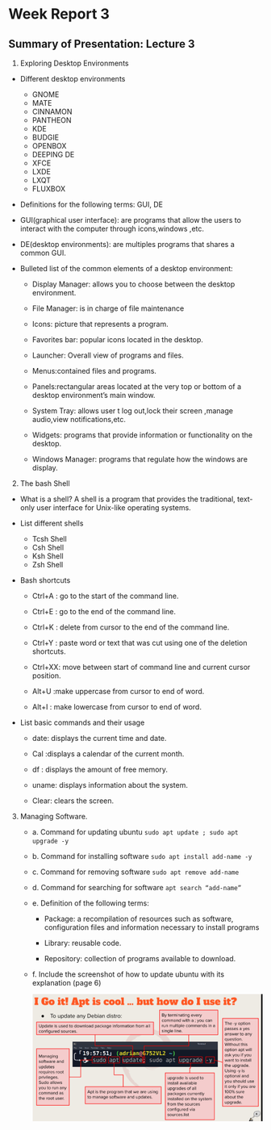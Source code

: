 # Week Report 3

## Summary of Presentation: Lecture 3

1. Exploring Desktop Environments

- Different desktop environments
  - GNOME
  - MATE
  - CINNAMON
  - PANTHEON
  - KDE
  - BUDGIE
  - OPENBOX
  - DEEPING DE
  - XFCE
  - LXDE
  - LXQT
  - FLUXBOX
  
- Definitions for the following terms: GUI, DE
  
- GUI(graphical user interface): are programs that allow the users to interact with the computer through icons,windows ,etc.
  
- DE(desktop environments): are multiples programs that shares a common GUI.

- Bulleted list of the common elements of a desktop environment:
  
  - Display Manager: allows you to choose between the desktop environment.
  
  - File Manager: is in charge of file maintenance
  
  - Icons: picture that represents a program.
   
  - Favorites bar: popular icons located in the desktop.
  
  - Launcher: Overall view of programs and files.
  
  - Menus:contained files and programs.
  
  - Panels:rectangular areas located at the very top or bottom of a desktop environment’s main window.
  
  - System Tray: allows user t log out,lock their screen ,manage audio,view notifications,etc.
  
  - Widgets: programs that provide information or functionality on the desktop.
  
  - Windows Manager: programs that regulate how the windows are display.
  
2. The bash Shell
   
- What is a shell?
   A shell is a program that provides the traditional, text-only user interface for Unix-like operating systems.

- List different shells
  - Tcsh Shell
  - Csh Shell
  - Ksh Shell
  - Zsh Shell

- Bash shortcuts 
  
  - Ctrl+A : go to the start of the command line.

  - Ctrl+E : go to the end of the command line.
  
  - Ctrl+K : delete from cursor to the end of the command line.
  
  - Ctrl+Y : paste word or text that was cut using one of the deletion shortcuts.
  
  - Ctrl+XX: move between start of command line and current cursor position.
  
  - Alt+U :make uppercase from cursor to end of word.
  
  - Alt+I : make lowercase from cursor to end of word.
  
- List basic commands and their usage
  
  - date: displays the current time and date.
  
  - Cal :displays a calendar of the current month.
  
  - df  : displays the amount of free memory.
  
  - uname: displays information about the system.
  
  - Clear: clears the screen.

3. Managing Software.
   
    - a. Command for updating ubuntu
     `sudo apt update ; sudo apt upgrade -y`

    - b. Command for installing software
    `sudo apt install add-name -y`

    - c. Command for removing software 
    `sudo apt remove add-name`

    - d. Command for searching for software
    `apt search “add-name” `

    - e. Definition of the following terms:
  
      - Package: a recompilation of resources such as software, configuration files and information necessary to install programs

      - Library: reusable code.

      - Repository: collection of programs available to download.

    - f. Include the screenshot of how to update ubuntu with its explanation (page 6)
  
        ![weekr4.f](weekreportq4.f.png)

